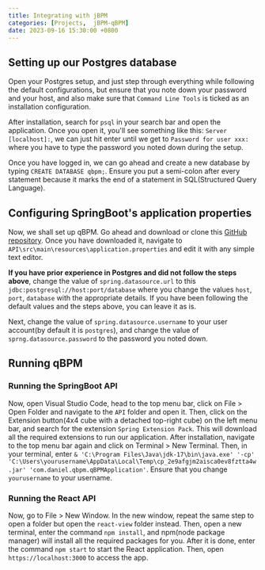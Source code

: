 ```yaml
---
title: Integrating with jBPM
categories: [Projects,  jBPM-qBPM]
date: 2023-09-16 15:30:00 +0800
---
```


## Setting up our Postgres database
Open your Postgres setup, and just step through everything while following the default configurations, but ensure that you note down your password and your host, and also make sure that `Command Line Tools` is ticked as an installation configuration.

After installation, search for `psql` in your search bar and open the application. Once you open it, you'll see something like this: `Server [localhost]:`, we can just hit enter until we get to `Password for user xxx:` where you have to type the password you noted down during the setup.

Once you have logged in, we can go ahead and create a new database by typing `CREATE DATABASE qbpm;`. Ensure you put a semi-colon after every statement because it marks the end of a statement in SQL(Structured Query Language).

## Configuring SpringBoot's application properties
Now, we shall set up qBPM. Go ahead and download or clone this [GitHub repository](https://github.com/danielthetam/qBPM). Once you have downloaded it, navigate to `API\src\main\resources\application.properties` and edit it with any simple text editor.

**If you have prior experience in Postgres and did not follow the steps above**, change the value of `spring.datasource.url` to this `jdbc:postgresql://host:port/database` where you change the values `host`, `port`, `database` with the appropriate details. If you have been following the default values and the steps above, you can leave it as is.

Next, change the value of `spring.datasource.username` to your user account(by default it is `postgres`), and change the value of `sprng.datasource.password` to the password you noted down.

## Running qBPM
### Running the SpringBoot API
Now, open Visual Studio Code, head to the top menu bar, click on File > Open Folder and navigate to the `API` folder and open it. Then, click on the Extension button(4x4 cube with a detached top-right cube) on the left menu bar, and search for the extension `Spring Extension Pack`. This will download all the required extensions to run our application. After installation, navigate to the top menu bar again and click on Terminal > New Terminal. Then, in your terminal, enter `& 'C:\Program Files\Java\jdk-17\bin\java.exe' '-cp' 'C:\Users\yourusername\AppData\Local\Temp\cp_2e9afgjm2aisca0ev8fztta4w.jar' 'com.daniel.qbpm.qBPMApplication'`. Ensure that you change `yourusername` to your username. 

### Running the React API
Now, go to File > New Window. In the new window, repeat the same step to open a folder but open the `react-view` folder instead. Then, open a new terminal, enter the command `npm install`, and npm(node package manager) will install all the required packages for you. After it is done, enter the command `npm start` to start the React application. Then, open `https://localhost:3000` to access the app. 

<!-- ---
TODO
ADD IMAGES
ADD VIDEO WALKTHROUGH
PROOF-READ AND FINAL TOUCHES
--- -->